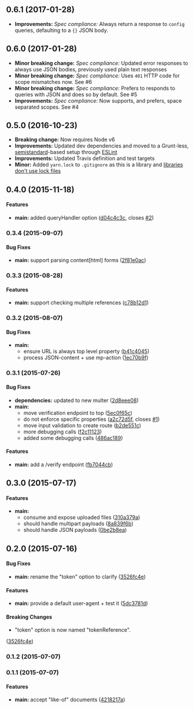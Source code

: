 ## 0.6.1 (2017-01-28)

* **Improvements:** _Spec compliance:_ Always return a response to `config` queries, defaulting to a `{}` JSON body.

## 0.6.0 (2017-01-28)

* **Minor breaking change:** _Spec compliance:_ Updated error responses to always use JSON bodies, previously used plain text responses
* **Minor breaking change:** _Spec compliance:_ Uses `401` HTTP code for scope mismatches now. See #6
* **Minor breaking change:** _Spec compliance:_ Prefers to responds to queries with JSON and does so by default. See #5
* **Improvements:** _Spec compliance:_ Now supports, and prefers, space separated scopes. See #4

## 0.5.0 (2016-10-23)

* **Breaking change:** Now requires Node v6
* **Improvements:** Updated dev dependencies and moved to a Grunt-less, [semistandard](https://github.com/Flet/semistandard)-based setup through [ESLint](http://eslint.org/)
* **Improvements:** Updated Travis definition and test targets
* **Minor:** Added `yarn.lock` to `.gitignore` as this is a library and [libraries don't use lock files](https://github.com/yarnpkg/yarn/issues/838#issuecomment-253362537)

## 0.4.0 (2015-11-18)


#### Features

* **main:** added queryHandler option ([d04c4c3c](https://github.com/voxpelli/node-micropub-express/commit/d04c4c3c3ed4b0860eb3e88da78ad9ce97e31ede), closes [#2](https://github.com/voxpelli/node-micropub-express/issues/2))


### 0.3.4 (2015-09-07)


#### Bug Fixes

* **main:** support parsing content[html] forms ([2f81e0ac](https://github.com/voxpelli/node-micropub-express/commit/2f81e0ac1e210d7373c9bf93c6c37390a91bb927))


### 0.3.3 (2015-08-28)


#### Features

* **main:** support checking multiple references ([c78b12d1](https://github.com/voxpelli/node-micropub-express/commit/c78b12d1db5b881f522e14df432a50229029f512))


### 0.3.2 (2015-08-07)


#### Bug Fixes

* **main:**
  * ensure URL is always top level property ([b41c4045](https://github.com/voxpelli/node-micropub-express/commit/b41c4045387d9caf5429d3c86b858125f54f3b32))
  * process JSON-content + use mp-action ([1ec70b9f](https://github.com/voxpelli/node-micropub-express/commit/1ec70b9fb357ec515b50d0da84d5e4aaf1cd6ff7))


### 0.3.1 (2015-07-26)


#### Bug Fixes

* **dependencies:** updated to new multer ([2d8eee08](https://github.com/voxpelli/node-micropub-express/commit/2d8eee08473ecb784510c9f4ddc49ce1605f371b))
* **main:**
  * move verification endpoint to top ([5ec0f65c](https://github.com/voxpelli/node-micropub-express/commit/5ec0f65cf479d668977997ea559639026e89b1ff))
  * do not enforce specific properties ([a2c72d5f](https://github.com/voxpelli/node-micropub-express/commit/a2c72d5f97c98ddb1925ca3c51ee91c134178807), closes [#1](https://github.com/voxpelli/node-micropub-express/issues/1))
  * move input validation to create route ([b2de551c](https://github.com/voxpelli/node-micropub-express/commit/b2de551c9d96297ae2a92d1d8b174150b2877d9d))
  * more debugging calls ([f2c11123](https://github.com/voxpelli/node-micropub-express/commit/f2c11123a8f72ab5458e3b7921896947728c434a))
  * added some debugging calls ([486ac189](https://github.com/voxpelli/node-micropub-express/commit/486ac189673c0b8f366be32313bf4ad621d2cef5))


#### Features

* **main:** add a /verify endpoint ([fb7044cb](https://github.com/voxpelli/node-micropub-express/commit/fb7044cb75bd681530fa0214949d0689cdbabe65))


## 0.3.0 (2015-07-17)


#### Features

* **main:**
  * consume and expose uploaded files ([310a379a](https://github.com/voxpelli/node-micropub-express/commit/310a379a0a2bc491b55f7e307ba6c8b8ba21c910))
  * should handle multipart payloads ([8a839f6b](https://github.com/voxpelli/node-micropub-express/commit/8a839f6b23f829a3913fec08e5220fd859ff8648))
  * should handle JSON payloads ([0be2b8ea](https://github.com/voxpelli/node-micropub-express/commit/0be2b8eab769c44e75c2465b6005c6407d775b60))


## 0.2.0 (2015-07-16)


#### Bug Fixes

* **main:** rename the "token" option to clarify ([3526fc4e](https://github.com/voxpelli/node-micropub-express/commit/3526fc4eef8db98813af90ba09738488e326b397))


#### Features

* **main:** provide a default user-agent + test it ([5dc3781d](https://github.com/voxpelli/node-micropub-express/commit/5dc3781df12e8b40b0779000bda1c4a3d60ac348))


#### Breaking Changes

* "token" option is now named "tokenReference".

 ([3526fc4e](https://github.com/voxpelli/node-micropub-express/commit/3526fc4eef8db98813af90ba09738488e326b397))


### 0.1.2 (2015-07-07)


### 0.1.1 (2015-07-07)


#### Features

* **main:** accept "like-of" documents ([4218217a](https://github.com/bloglovin/node-micropub-express/commit/4218217a9576c281d5eef3055dc9a85a9a16b9e0))

